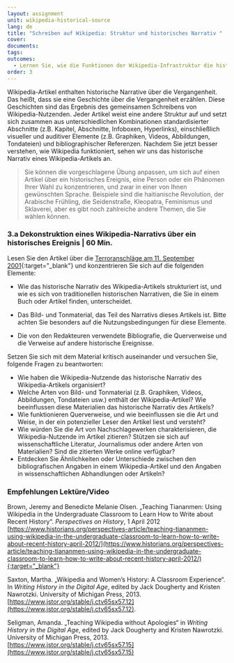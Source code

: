 ```yaml
---
layout: assignment
unit: wikipedia-historical-source 
lang: de 
title: "Schreiben auf Wikipedia: Struktur und historisches Narrativ "
cover:
documents:
tags:
outcomes: 
  - Lernen Sie, wie die Funktionen der Wikipedia-Infrastruktur die historischen Narrative formen
order: 3
---
```

Wikipedia-Artikel enthalten historische Narrative über die Vergangenheit. Das heißt, dass sie eine Geschichte über die Vergangenheit erzählen. Diese Geschichten sind das Ergebnis des gemeinsamen Schreibens von Wikipedia-Nutzenden. Jeder Artikel weist eine andere Struktur auf und setzt sich zusammen aus unterschiedlichen Kombinationen standardisierter Abschnitte (z.B. Kapitel, Abschnitte, Infoboxen, Hyperlinks), einschließlich visueller und auditiver Elemente (z.B. Graphiken, Videos, Abbildungen, Tondateien) und bibliographischer Referenzen. Nachdem Sie jetzt besser verstehen, wie Wikipedia funktioniert, sehen wir uns das historische Narrativ eines Wikipedia-Artikels an.

> Sie können die vorgeschlagene Übung anpassen, um sich auf einen Artikel über ein historisches Ereignis, eine Person oder ein Phänomen Ihrer Wahl zu konzentrieren, und zwar in einer von Ihnen gewünschten Sprache. Beispiele sind die haitianische Revolution, der Arabische Frühling, die Seidenstraße, Kleopatra, Feminismus und Sklaverei, aber es gibt noch zahlreiche andere Themen, die Sie wählen können.

<!-- more -->

<!-- briefing-student -->

### 3.a Dekonstruktion eines Wikipedia-Narrativs über ein historisches Ereignis | 60 Min.
<!-- section-contents -->

Lesen Sie den Artikel über die [Terroranschläge am 11. September 2001](https://de.wikipedia.org/wiki/Terroranschl%C3%A4ge_am_11._September_2001){:target="_blank"} und konzentrieren Sie sich auf die folgenden Elemente:

- Wie das historische Narrativ des Wikipedia-Artikels strukturiert ist, und wie es sich von traditionellen historischen Narrativen, die Sie in einem Buch oder Artikel finden, unterscheidet.

- Das Bild- und Tonmaterial, das Teil des Narrativs dieses Artikels ist. Bitte achten Sie besonders auf die Nutzungsbedingungen für diese Elemente.

- Die von den Redakteuren verwendete Bibliografie, die Querverweise und die Verweise auf andere historische Ereignisse.

Setzen Sie sich mit dem Material kritisch auseinander und versuchen Sie, folgende Fragen zu beantworten:

- Wie haben die Wikipedia-Nutzende das historische Narrativ des Wikipedia-Artikels organisiert?
- Welche Arten von Bild- und Tonmaterial (z.B. Graphiken, Videos, Abbildungen, Tondateien usw.) enthält der Wikipedia-Artikel? Wie beeinflussen diese Materialien das historische Narrativ des Artikels?
- Wie funktionieren Querverweise, und wie beeinflussen sie die Art und Weise, in der ein potenzieller Leser den Artikel liest und versteht?
- Wie würden Sie die Art von Nachschlagewerken charakterisieren, die Wikipedia-Nutzende im Artikel zitieren? Stützen sie sich auf wissenschaftliche Literatur, Journalismus oder andere Arten von Materialien? Sind die zitierten Werke online verfügbar?
- Entdecken Sie Ähnlichkeiten oder Unterschiede zwischen den bibliografischen Angaben in einem Wikipedia-Artikel und den Angaben in wissenschaftlichen Abhandlungen oder Artikeln?

<!-- section -->


### Empfehlungen Lektüre/Video
<!-- section-contents --> 
Brown, Jeremy and Benedicte Melanie Olsen. „Teaching Tiananmen: Using Wikipedia in the Undergraduate Classroom to Learn How to Write about Recent History“. *Perspectives on History*, 1 April 2012 [https://www.historians.org/perspectives-article/teaching-tiananmen-using-wikipedia-in-the-undergraduate-classroom-to-learn-how-to-write-about-recent-history-april-2012/](https://www.historians.org/perspectives-article/teaching-tiananmen-using-wikipedia-in-the-undergraduate-classroom-to-learn-how-to-write-about-recent-history-april-2012/){:target="_blank"}

Saxton, Martha. „Wikipedia and Women’s History: A Classroom Experience“. In *Writing History in the Digital Age*, edited by Jack Dougherty and Kristen Nawrotzki. University of Michigan Press, 2013. [https://www.jstor.org/stable/j.ctv65sx57.12](https://www.jstor.org/stable/j.ctv65sx57.12).

Seligman, Amanda. „Teaching Wikipedia without Apologies“ in *Writing History in the Digital Age*, edited by Jack Dougherty and Kristen Nawrotzki. University of Michigan Press, 2013. [https://www.jstor.org/stable/j.ctv65sx57.15](https://www.jstor.org/stable/j.ctv65sx57.15) 


<!-- briefing-teacher -->

  